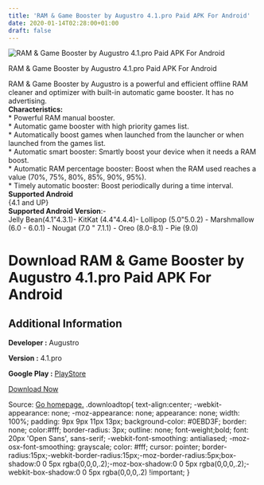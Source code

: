 ```yaml
---
title: 'RAM & Game Booster by Augustro 4.1.pro Paid APK For Android'
date: 2020-01-14T02:28:00+01:00
draft: false
---
```


![RAM & Game Booster by Augustro 4.1.pro Paid APK For Android](https://i0.wp.com/apkhome.net/wp-content/uploads/2020/01/RAM-Game-Booster-by-Augustro-4.1.pro-Paid.png "RAM & Game Booster by Augustro 4.1.pro Paid APK For Android")

  

RAM & Game Booster by Augustro 4.1.pro Paid APK For Android

RAM & Game Booster by Augustro is a powerful and efficient offline RAM cleaner and optimizer with built-in automatic game booster. It has no advertising.  
**Characteristics:**  
\* Powerful RAM manual booster.  
\* Automatic game booster with high priority games list.  
\* Automatically boost games when launched from the launcher or when launched from the games list.  
\* Automatic smart booster: Smartly boost your device when it needs a RAM boost.  
\* Automatic RAM percentage booster: Boost when the RAM used reaches a value (70%, 75%, 80%, 85%, 90%, 95%).  
\* Timely automatic booster: Boost periodically during a time interval.  
**Supported Android**  
{4.1 and UP}  
**Supported Android Version**:-  
Jelly Bean(4.1"4.3.1)- KitKat (4.4"4.4.4)- Lollipop (5.0"5.0.2) - Marshmallow (6.0 - 6.0.1) - Nougat (7.0 " 7.1.1) - Oreo (8.0-8.1) - Pie (9.0)

Download RAM & Game Booster by Augustro 4.1.pro Paid APK For Android
====================================================================

Additional Information
----------------------

**Developer :** Augustro

**Version :** 4.1.pro

**Google Play :** [PlayStore](https://play.google.com/store/apps/details?id=com.augustro.rambooster)

  

[Download Now](https://store4app.co/post/ram-amp-game-booster-by-augustro-4-1-pro-paid-apk-for-android_1578937130)

  
Source: [Go homepage.](https://store4app.co/post/ram-amp-game-booster-by-augustro-4-1-pro-paid-apk-for-android_1578937130) .downloadtop{ text-align:center; -webkit-appearance: none; -moz-appearance: none; appearance: none; width: 100%; padding: 9px 9px 11px 13px; background-color: #0EBD3F; border: none; color:#fff; border-radius: 3px; outline: none; font-weight;bold; font: 20px 'Open Sans', sans-serif; -webkit-font-smoothing: antialiased; -moz-osx-font-smoothing: grayscale; color: #fff; cursor: pointer; border-radius:15px;-webkit-border-radius:15px;-moz-border-radius:5px;box-shadow:0 0 5px rgba(0,0,0,.2);-moz-box-shadow:0 0 5px rgba(0,0,0,.2);-webkit-box-shadow:0 0 5px rgba(0,0,0,.2) !important; }